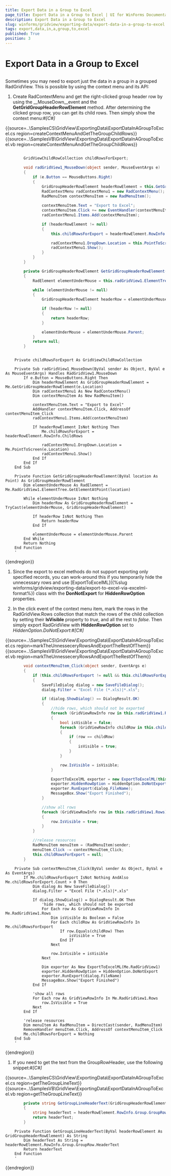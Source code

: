 ```yaml
---
title: Export Data in a Group to Excel
page_title: Export Data in a Group to Excel | UI for WinForms Documentation
description: Export Data in a Group to Excel
slug: winforms/gridview/exporting-data/export-data-in-a-group-to-excel
tags: export,data,in,a,group,to,excel
published: True
position: 3
---
```


# Export Data in a Group to Excel



## 

Sometimes you may need to export just the data in a group in a grouped RadGridView. 
      	This is possible by using the context menu and its API:

1. Create RadContextMenu and get the right-clicked group header row by using the __MouseDown__event and the
        		__GetGridGroupHeaderRowElement__ method. After determining the clicked group row, you can get its child rows. Then simply show the 
            context menu:#_[C#]_

	



{{source=..\SamplesCS\GridView\ExportingData\ExportDataInAGroupToExcel.cs region=createContextMenuAndGetTheGroupChildRows}} 
{{source=..\SamplesVB\GridView\ExportingData\ExportDataInAGroupToExcel.vb region=createContextMenuAndGetTheGroupChildRows}} 

````C#

        GridViewChildRowCollection childRowsForExport;

        void radGridView1_MouseDown(object sender, MouseEventArgs e)
        {
            if (e.Button == MouseButtons.Right)
            {
                GridGroupHeaderRowElement headerRowElement = this.GetGridGroupHeaderRowElement(e.Location);
                RadContextMenu radContextMenu1 = new RadContextMenu();
                RadMenuItem contextMenuItem = new RadMenuItem();
                
                contextMenuItem.Text = "Export to Excel";
                contextMenuItem.Click += new EventHandler(contextMenuItem_Click);
                radContextMenu1.Items.Add(contextMenuItem);

                if (headerRowElement != null)
                {
                    this.childRowsForExport = headerRowElement.RowInfo.ChildRows;

                    radContextMenu1.DropDown.Location = this.PointToScreen(e.Location);
                    radContextMenu1.Show();
                }
            }
        }

        private GridGroupHeaderRowElement GetGridGroupHeaderRowElement(Point location)
        {
            RadElement elementUnderMouse = this.radGridView1.ElementTree.GetElementAtPoint(location);

            while (elementUnderMouse != null)
            {
                GridGroupHeaderRowElement headerRow = elementUnderMouse as GridGroupHeaderRowElement;

                if (headerRow != null)
                {
                    return headerRow;
                }

                elementUnderMouse = elementUnderMouse.Parent;
            }
            return null;
        }
````
````VB.NET

    Private childRowsForExport As GridViewChildRowCollection

    Private Sub radGridView1_MouseDown(ByVal sender As Object, ByVal e As MouseEventArgs) Handles RadGridView1.MouseDown
        If e.Button = MouseButtons.Right Then
            Dim headerRowElement As GridGroupHeaderRowElement = Me.GetGridGroupHeaderRowElement(e.Location)
            Dim radContextMenu1 As New RadContextMenu()
            Dim contextMenuItem As New RadMenuItem()

            contextMenuItem.Text = "Export to Excel"
            AddHandler contextMenuItem.Click, AddressOf contextMenuItem_Click
            radContextMenu1.Items.Add(contextMenuItem)

            If headerRowElement IsNot Nothing Then
                Me.childRowsForExport = headerRowElement.RowInfo.ChildRows

                radContextMenu1.DropDown.Location = Me.PointToScreen(e.Location)
                radContextMenu1.Show()
            End If
        End If
    End Sub

    Private Function GetGridGroupHeaderRowElement(ByVal location As Point) As GridGroupHeaderRowElement
        Dim elementUnderMouse As RadElement = Me.RadGridView1.ElementTree.GetElementAtPoint(location)

        While elementUnderMouse IsNot Nothing
            Dim headerRow As GridGroupHeaderRowElement = TryCast(elementUnderMouse, GridGroupHeaderRowElement)

            If headerRow IsNot Nothing Then
                Return headerRow
            End If

            elementUnderMouse = elementUnderMouse.Parent
        End While
        Return Nothing
    End Function
    '
````

{{endregion}} 




1. Since the export to excel methods do not support exporting only specified records,
            you can work-around this if you temporarily hide the unnecessary rows and use
        		[ExportToExcelML]({%slug winforms/gridview/exporting-data/export-to-excel-via-excelml-format%}) class with the 
          	__DonNotExport__ for __HiddenRowOption__ properties.

1. In the click event of the context menu item, mark the rows in the RadGridView.Rows collection that match the rows of the child collection by 
            setting their
        		__IsVisible__ property to *true*, and all the rest to *false*. 
          	Then simply export RadGridView with __HiddenRowOption__ set to *HiddenOption.DoNotExport*:#_[C#]_

	



{{source=..\SamplesCS\GridView\ExportingData\ExportDataInAGroupToExcel.cs region=markTheUnnesseceryRowsAndExportTheRestOfThem}} 
{{source=..\SamplesVB\GridView\ExportingData\ExportDataInAGroupToExcel.vb region=markTheUnnesseceryRowsAndExportTheRestOfThem}} 

````C#
        void contextMenuItem_Click(object sender, EventArgs e)
        {
            if (this.childRowsForExport != null && this.childRowsForExport.Count > 0)
            {
                SaveFileDialog dialog = new SaveFileDialog();
                dialog.Filter = "Excel File (*.xls)|*.xls";

                if (dialog.ShowDialog() == DialogResult.OK)
                {
                    //hide rows, which should not be exported
                    foreach (GridViewRowInfo row in this.radGridView1.Rows)
                    {
                        bool isVisible = false;
                        foreach (GridViewRowInfo childRow in this.childRowsForExport)
                        {
                            if (row == childRow)
                            {
                                isVisible = true;
                            }
                        }

                        row.IsVisible = isVisible;
                    }

                    ExportToExcelML exporter = new ExportToExcelML(this.radGridView1);
                    exporter.HiddenRowOption = HiddenOption.DoNotExport;
                    exporter.RunExport(dialog.FileName);
                    MessageBox.Show("Export Finished");
                }

                //show all rows
                foreach (GridViewRowInfo row in this.radGridView1.Rows)
                {
                    row.IsVisible = true;
                }
            }

            //release resources
            RadMenuItem menuItem = (RadMenuItem)sender;
            menuItem.Click -= contextMenuItem_Click;
            this.childRowsForExport = null;
        }
````
````VB.NET
    Private Sub contextMenuItem_Click(ByVal sender As Object, ByVal e As EventArgs)
        If Me.childRowsForExport IsNot Nothing AndAlso Me.childRowsForExport.Count > 0 Then
            Dim dialog As New SaveFileDialog()
            dialog.Filter = "Excel File (*.xls)|*.xls"

            If dialog.ShowDialog() = DialogResult.OK Then
                'hide rows, which should not be exported
                For Each row As GridViewRowInfo In Me.RadGridView1.Rows
                    Dim isVisible As Boolean = False
                    For Each childRow As GridViewRowInfo In Me.childRowsForExport
                        If row.Equals(childRow) Then
                            isVisible = True
                        End If
                    Next

                    row.IsVisible = isVisible
                Next

                Dim exporter As New ExportToExcelML(Me.RadGridView1)
                exporter.HiddenRowOption = HiddenOption.DoNotExport
                exporter.RunExport(dialog.FileName)
                MessageBox.Show("Export Finished")
            End If

            'show all rows
            For Each row As GridViewRowInfo In Me.RadGridView1.Rows
                row.IsVisible = True
            Next
        End If

        'release resources
        Dim menuItem As RadMenuItem = DirectCast(sender, RadMenuItem)
        RemoveHandler menuItem.Click, AddressOf contextMenuItem_Click
        Me.childRowsForExport = Nothing
    End Sub
    '
````

{{endregion}} 




1. If you need to get the text from the GroupRowHeader, use the following snippet:#_[C#]_

	



{{source=..\SamplesCS\GridView\ExportingData\ExportDataInAGroupToExcel.cs region=getTheGroupLineText}} 
{{source=..\SamplesVB\GridView\ExportingData\ExportDataInAGroupToExcel.vb region=getTheGroupLineText}} 

````C#
        private string GetGroupLineHeaderText(GridGroupHeaderRowElement headerRowElement)
        {
            string headerText = headerRowElement.RowInfo.Group.GroupRow.HeaderText;
            return headerText;
        }
````
````VB.NET
    Private Function GetGroupLineHeaderText(ByVal headerRowElement As GridGroupHeaderRowElement) As String
        Dim headerText As String = headerRowElement.RowInfo.Group.GroupRow.HeaderText
        Return headerText
    End Function
    '
````

{{endregion}} 



